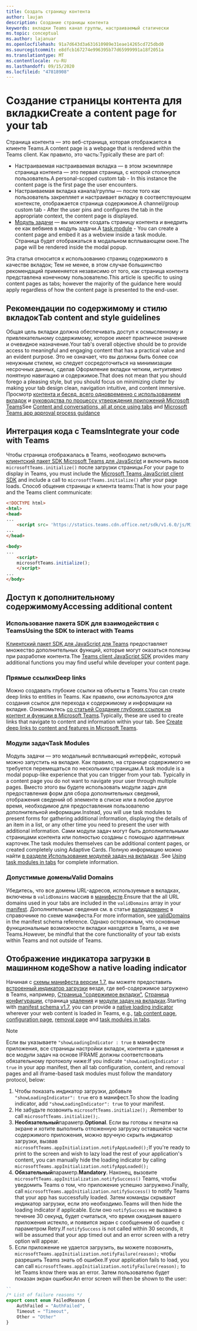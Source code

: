 ```yaml
---
title: Создать страницу контента
author: laujan
description: Создание страницы контента
keywords: вкладки Teams канал группы, настраиваемый статически
ms.topic: conceptual
ms.author: lajanuar
ms.openlocfilehash: 91a7d643d3a631610989e31eae14265cd725dbd0
ms.sourcegitcommit: e8dfcb167274e996395b77d65999991a18f2051a
ms.translationtype: MT
ms.contentlocale: ru-RU
ms.lasthandoff: 09/15/2020
ms.locfileid: "47818908"
---
```

# <a name="create-a-content-page-for-your-tab"></a><span data-ttu-id="8bd2a-104">Создание страницы контента для вкладки</span><span class="sxs-lookup"><span data-stu-id="8bd2a-104">Create a content page for your tab</span></span>

<span data-ttu-id="8bd2a-105">Страница контента — это веб-страница, которая отображается в клиенте Teams.</span><span class="sxs-lookup"><span data-stu-id="8bd2a-105">A content page is a webpage that is rendered within the Teams client.</span></span> <span data-ttu-id="8bd2a-106">Как правило, это часть:</span><span class="sxs-lookup"><span data-stu-id="8bd2a-106">Typically these are part of:</span></span>

* <span data-ttu-id="8bd2a-107">Настраиваемая настраиваемая вкладка — в этом экземпляре страница контента — это первая страница, с которой столкнулся пользователь.</span><span class="sxs-lookup"><span data-stu-id="8bd2a-107">A personal-scoped custom tab - In this instance the content page is the first page the user encounters.</span></span>
* <span data-ttu-id="8bd2a-108">Настраиваемая вкладка канала/группы — после того как пользователь закрепляет и настраивает вкладку в соответствующем контексте, отображается страница содержимое.</span><span class="sxs-lookup"><span data-stu-id="8bd2a-108">A channel/group custom tab - After the user pins and configures the tab in the appropriate context, the content page is displayed.</span></span>
* <span data-ttu-id="8bd2a-109">[Модуль задачи](~/task-modules-and-cards/what-are-task-modules.md) — вы можете создать страницу контента и внедрить ее как вебвиев в модуль задачи.</span><span class="sxs-lookup"><span data-stu-id="8bd2a-109">A [task module](~/task-modules-and-cards/what-are-task-modules.md) - You can create a content page and embed it as a webview inside a task module.</span></span> <span data-ttu-id="8bd2a-110">Страница будет отображаться в модальном всплывающем окне.</span><span class="sxs-lookup"><span data-stu-id="8bd2a-110">The page will be rendered inside the modal popup.</span></span>

<span data-ttu-id="8bd2a-111">Эта статья относится к использованию страниц содержимого в качестве вкладок; Тем не менее, в этом случае большинство рекомендаций применяется независимо от того, как страница контента представлена конечному пользователю.</span><span class="sxs-lookup"><span data-stu-id="8bd2a-111">This article is specific to using content pages as tabs; however the majority of the guidance here would apply regardless of how the content page is presented to the end-user.</span></span>

## <a name="tab-content-and-style-guidelines"></a><span data-ttu-id="8bd2a-112">Рекомендации по содержимому и стилю вкладок</span><span class="sxs-lookup"><span data-stu-id="8bd2a-112">Tab content and style guidelines</span></span>

<span data-ttu-id="8bd2a-113">Общая цель вкладки должна обеспечивать доступ к осмысленному и привлекательному содержимому, которое имеет практичное значение и очевидное назначение.</span><span class="sxs-lookup"><span data-stu-id="8bd2a-113">Your tab's overall objective should be to provide access to meaningful and engaging content that has a practical value and an evident purpose.</span></span> <span data-ttu-id="8bd2a-114">Это не означает, что вы должны быть более сои ненужным стилем, но следует сосредоточиться на минимизации несрочных данных, сделав Оформление вкладки четким, интуитивно понятную навигацию и содержимое.</span><span class="sxs-lookup"><span data-stu-id="8bd2a-114">That does not mean that you should forego a pleasing style, but you should focus on minimizing clutter by making your tab design clean, navigation intuitive, and content immersive.</span></span> <span data-ttu-id="8bd2a-115">Просмотр [контента и бесед, всего одновременно с использованием вкладок](~/tabs/design/tabs.md) и [руководства по процессу утверждения приложений Microsoft Teams](~/concepts/deploy-and-publish/appsource/prepare/frequently-failed-cases.md)</span><span class="sxs-lookup"><span data-stu-id="8bd2a-115">See [Content and conversations, all at once using tabs](~/tabs/design/tabs.md) and [Microsoft Teams app approval process guidance](~/concepts/deploy-and-publish/appsource/prepare/frequently-failed-cases.md)</span></span>

## <a name="integrate-your-code-with-teams"></a><span data-ttu-id="8bd2a-116">Интеграция кода с Teams</span><span class="sxs-lookup"><span data-stu-id="8bd2a-116">Integrate your code with Teams</span></span>

<span data-ttu-id="8bd2a-117">Чтобы страница отображалась в Teams, необходимо включить [клиентский пакет SDK Microsoft Teams для JavaScript](/javascript/api/overview/msteams-client?view=msteams-client-js-latest) и включить вызов `microsoftTeams.initialize()` после загрузки страницы.</span><span class="sxs-lookup"><span data-stu-id="8bd2a-117">For your page to display in Teams, you must include the [Microsoft Teams JavaScript client SDK](/javascript/api/overview/msteams-client?view=msteams-client-js-latest) and include a call to `microsoftTeams.initialize()` after your page loads.</span></span> <span data-ttu-id="8bd2a-118">Способ общения страницы и клиента teams:</span><span class="sxs-lookup"><span data-stu-id="8bd2a-118">That is how your page and the Teams client communicate:</span></span>

```html
<!DOCTYPE html>
<html>
<head>
...
    <script src= 'https://statics.teams.cdn.office.net/sdk/v1.6.0/js/MicrosoftTeams.min.js'></script>
...
</head>

<body>
...
    <script>
    microsoftTeams.initialize();
    </script>
...
</body>
```

## <a name="accessing-additional-content"></a><span data-ttu-id="8bd2a-119">Доступ к дополнительному содержимому</span><span class="sxs-lookup"><span data-stu-id="8bd2a-119">Accessing additional content</span></span>

### <a name="using-the-sdk-to-interact-with-teams"></a><span data-ttu-id="8bd2a-120">Использование пакета SDK для взаимодействия с Teams</span><span class="sxs-lookup"><span data-stu-id="8bd2a-120">Using the SDK to interact with Teams</span></span>

<span data-ttu-id="8bd2a-121">[Клиентский пакет SDK для JavaScript для Teams](~/tabs/how-to/using-teams-client-sdk.md) предоставляет множество дополнительных функций, которые могут оказаться полезны при разработке контента.</span><span class="sxs-lookup"><span data-stu-id="8bd2a-121">The [Teams client JavaScript SDK](~/tabs/how-to/using-teams-client-sdk.md) provides many additional functions you may find useful while developer your content page.</span></span>

### <a name="deep-links"></a><span data-ttu-id="8bd2a-122">Прямые ссылки</span><span class="sxs-lookup"><span data-stu-id="8bd2a-122">Deep links</span></span>

<span data-ttu-id="8bd2a-123">Можно создавать глубокие ссылки на объекты в Teams.</span><span class="sxs-lookup"><span data-stu-id="8bd2a-123">You can create deep links to entities in Teams.</span></span> <span data-ttu-id="8bd2a-124">Как правило, они используются для создания ссылок для перехода к содержимому и информации на вкладке. Ознакомьтесь [со статьей Создание глубоких ссылок на контент и функции в Microsoft Teams](~/concepts/build-and-test/deep-links.md).</span><span class="sxs-lookup"><span data-stu-id="8bd2a-124">Typically, these are used to create links that navigate to content and information within your tab. See [Create deep links to content and features in Microsoft Teams](~/concepts/build-and-test/deep-links.md).</span></span>

### <a name="task-modules"></a><span data-ttu-id="8bd2a-125">Модули задач</span><span class="sxs-lookup"><span data-stu-id="8bd2a-125">Task Modules</span></span>

<span data-ttu-id="8bd2a-126">Модуль задачи — это модальный всплывающий интерфейс, который можно запустить на вкладке. Как правило, на странице содержимого не требуется перемещаться по нескольким страницам.</span><span class="sxs-lookup"><span data-stu-id="8bd2a-126">A task module is a modal popup-like experience that you can trigger from your tab. Typically in a content page you do not want to navigate your user through multiple pages.</span></span> <span data-ttu-id="8bd2a-127">Вместо этого вы будете использовать модули задач для предоставления форм для сбора дополнительных сведений, отображения сведений об элементе в списке или в любое другое время, необходимое для предоставления пользователю дополнительной информации.</span><span class="sxs-lookup"><span data-stu-id="8bd2a-127">Instead, you will use task modules to present forms for gathering additional information, displaying the details of an item in a list, or any other time you need to present the user with additional information.</span></span> <span data-ttu-id="8bd2a-128">Сами модули задач могут быть дополнительными страницами контента или полностью созданы с помощью адаптивных карточек.</span><span class="sxs-lookup"><span data-stu-id="8bd2a-128">The task modules themselves can be additional content pages, or created completely using Adaptive Cards.</span></span> <span data-ttu-id="8bd2a-129">Полную информацию можно найти [в разделе Использование модулей задач на вкладках](~/task-modules-and-cards/task-modules/task-modules-tabs.md) .</span><span class="sxs-lookup"><span data-stu-id="8bd2a-129">See [Using task modules in tabs](~/task-modules-and-cards/task-modules/task-modules-tabs.md) for complete information.</span></span>

### <a name="valid-domains"></a><span data-ttu-id="8bd2a-130">Допустимые домены</span><span class="sxs-lookup"><span data-stu-id="8bd2a-130">Valid Domains</span></span>

<span data-ttu-id="8bd2a-131">Убедитесь, что все домены URL-адресов, используемые в вкладках, включены в `validDomains` массив в [манифесте](~/concepts/build-and-test/apps-package.md).</span><span class="sxs-lookup"><span data-stu-id="8bd2a-131">Ensure that the all URL domains used in your tabs are included in the `validDomains` array in your [manifest](~/concepts/build-and-test/apps-package.md).</span></span> <span data-ttu-id="8bd2a-132">Дополнительные сведения см. в статье [валиддомаинс](~/resources/schema/manifest-schema.md#validdomains) в справочнике по схеме манифеста.</span><span class="sxs-lookup"><span data-stu-id="8bd2a-132">For more information, see [validDomains](~/resources/schema/manifest-schema.md#validdomains) in the manifest schema reference.</span></span> <span data-ttu-id="8bd2a-133">Однако осторожным, что основные функциональные возможности вкладки находятся в Teams, а не вне Teams.</span><span class="sxs-lookup"><span data-stu-id="8bd2a-133">However, be mindful that the core functionality of your tab exists within Teams and not outside of Teams.</span></span>

## <a name="show-a-native-loading-indicator"></a><span data-ttu-id="8bd2a-134">Отображение индикатора загрузки в машинном коде</span><span class="sxs-lookup"><span data-stu-id="8bd2a-134">Show a native loading indicator</span></span>

<span data-ttu-id="8bd2a-135">Начиная с [схемы манифеста версии 1.7](../../../resources/schema/manifest-schema.md), вы можете предоставить [встроенный индикатор загрузки](../../../resources/schema/manifest-schema.md#showloadingindicator) везде, где веб-содержимое загружено в Teams, например, [Страница "содержимое вкладки"](#integrate-your-code-with-teams), [Страница конфигурации](configuration-page.md), страница [удаления](removal-page.md) и [модули задач на вкладках](../../../task-modules-and-cards/task-modules/task-modules-tabs.md).</span><span class="sxs-lookup"><span data-stu-id="8bd2a-135">Starting with [manifest schema v1.7](../../../resources/schema/manifest-schema.md), you can provide a [native loading indicator](../../../resources/schema/manifest-schema.md#showloadingindicator) wherever your web content is loaded in Teams, e.g., [tab content page](#integrate-your-code-with-teams), [configuration page](configuration-page.md), [removal page](removal-page.md) and [task modules in tabs](../../../task-modules-and-cards/task-modules/task-modules-tabs.md).</span></span>

> [!NOTE]
> <span data-ttu-id="8bd2a-136">Если вы указываете  `"showLoadingIndicator : true`  в манифесте приложения, все страницы настройки вкладок, контента и удаления и все модули задач на основе IFRAME должны соответствовать обязательному протоколу ниже:</span><span class="sxs-lookup"><span data-stu-id="8bd2a-136">If you indicate  `"showLoadingIndicator : true`  in your app manifest, then all tab configuration, content, and removal pages and all iframe-based task modules must follow the mandatory protocol, below:</span></span>

1. <span data-ttu-id="8bd2a-137">Чтобы показать индикатор загрузки, добавьте `"showLoadingIndicator": true` его в манифест.</span><span class="sxs-lookup"><span data-stu-id="8bd2a-137">To show the loading indicator, add `"showLoadingIndicator": true` to your manifest.</span></span> 
2. <span data-ttu-id="8bd2a-138">Не забудьте позвонить `microsoftTeams.initialize();` .</span><span class="sxs-lookup"><span data-stu-id="8bd2a-138">Remember to call `microsoftTeams.initialize();`.</span></span>
3. <span data-ttu-id="8bd2a-139">**Необязательный**параметр.</span><span class="sxs-lookup"><span data-stu-id="8bd2a-139">**Optional**.</span></span> <span data-ttu-id="8bd2a-140">Если вы готовы к печати на экране и хотите выполнить отложенную загрузку оставшейся части содержимого приложения, можно вручную скрыть индикатор загрузки, вызвав `microsoftTeams.appInitialization.notifyAppLoaded();`</span><span class="sxs-lookup"><span data-stu-id="8bd2a-140">If you're ready to print to the screen and wish to lazy load the rest of your application's content, you can manually hide the loading indicator by calling `microsoftTeams.appInitialization.notifyAppLoaded();`</span></span>
4. <span data-ttu-id="8bd2a-141">**Обязательный**параметр.</span><span class="sxs-lookup"><span data-stu-id="8bd2a-141">**Mandatory**.</span></span> <span data-ttu-id="8bd2a-142">Наконец, вызовите `microsoftTeams.appInitialization.notifySuccess()` Teams, чтобы уведомить Teams о том, что приложение успешно загружено.</span><span class="sxs-lookup"><span data-stu-id="8bd2a-142">Finally, call `microsoftTeams.appInitialization.notifySuccess()` to notify Teams that your app has successfully loaded.</span></span> <span data-ttu-id="8bd2a-143">Затем команды скрывают индикатор загрузки, если это необходимо.</span><span class="sxs-lookup"><span data-stu-id="8bd2a-143">Teams will then hide the loading indicator if applicable.</span></span> <span data-ttu-id="8bd2a-144">Если оно  `notifySuccess`  не вызвано в течение 30 секунд, будет считаться, что время ожидания вашего приложения истекло, и появится экран с сообщением об ошибке с параметром Retry.</span><span class="sxs-lookup"><span data-stu-id="8bd2a-144">If  `notifySuccess`  is not called within 30 seconds, it will be assumed that your app timed out and an error screen with a retry option will appear.</span></span>
5. <span data-ttu-id="8bd2a-145">Если приложение не удается загрузить, вы можете позвонить, `microsoftTeams.appInitialization.notifyFailure(reason);` чтобы разрешить Teams знать об ошибке.</span><span class="sxs-lookup"><span data-stu-id="8bd2a-145">If your application fails to load, you can call `microsoftTeams.appInitialization.notifyFailure(reason);` to let Teams know there was an error.</span></span> <span data-ttu-id="8bd2a-146">Затем пользователю будет показан экран ошибки:</span><span class="sxs-lookup"><span data-stu-id="8bd2a-146">An error screen will then be shown to the user:</span></span>

```typescript
``
/* List of failure reasons */
export const enum FailedReason {
    AuthFailed = "AuthFailed",
    Timeout = "Timeout",
    Other = "Other"
}
```
>
